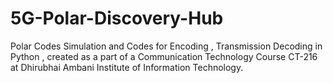 # 5G-Polar-Discovery-Hub
Polar Codes Simulation and Codes for Encoding , Transmission Decoding in Python , created as a part of a Communication Technology Course CT-216 at Dhirubhai Ambani Institute of Information Technology.
